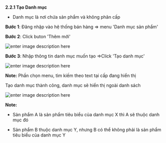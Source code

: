 


**2.2.1	Tạo Danh mục**

- Danh mục là nơi chứa sản phẩm và không phân cấp

**Bước 1**: Đăng nhập vào hệ thống bán hàng => menu 'Danh mục sản phẩm'

**Bước 2**:  Click buton 'Thêm mới'

![enter image description here](https://static8.muarecdn.com/original/muare/images/2021/03/22/5888225_34.png)

**Bước 3**: Nhập thông tin danh mục muốn tạo =>Click 'Tạo danh mục'


![enter image description here](https://static8.muarecdn.com/original/muare/images/2021/03/22/5888229_36.png)

**Note:** Phần chọn menu, tìm kiếm theo text tại cấp đang hiển thị 

Tạo danh mục thành công, danh mục sẽ hiển thị ngoài danh sách

![enter image description here](https://static8.muarecdn.com/original/muare/images/2021/03/22/5888264_41.png)

**Note:**

- Sản phẩm A là sản phẩm tiêu biểu của danh mục X  thì A sẽ thuộc danh mục đó 

- Sản phẩm B thuộc danh mục Y, nhưng B có thể không phải là sản phẩm tiêu biểu của danh mục Y